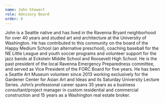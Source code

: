 ```yaml
---
name: John Stewart
role: Advisory Board
order: 8
---
```

John is a Seattle native and has lived in the Ravenna Bryant neighborhood for over 40 years and studied art and architecture at the University of Washington. He has contributed to this community on the board of the Happy Medium School (an alternative preschool), coaching baseball for the NE Little League and youth soccer programs and volunteer support for the jazz bands at Eckstein Middle School and Roosevelt High School. He is the past president of the local Ravenna Emergency Preparedness committee, and served as Vice President of the FORC Board for five years. He has been a Seattle Art Museum volunteer since 2013 working exclusively for the Gardener Center for Asian Art and Ideas and its Saturday University Lecture Series. John’s professional career spans 35 years as a business consultant/project manager in custom residential and commercial construction and 15 years as a Washington real estate broker.